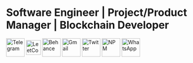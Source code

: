 

<h1>Software Engineer | Project/Product Manager | Blockchain Developer</h1>


<!-- ## Portfolio:

<p> <a href="https://yohannees.github.io/My-Portfolio/" target="_blank"><img alt="" src="https://img.shields.io/badge/Portfolio-000?logo=vercel&logoColor=yellow&style=for-the-badge" style="vertical-align:center" /></a> 
<p> <a href="https://dribbble.com/yohhannees/" target="_blank"><img alt="" src="https://img.shields.io/badge/Portfolio-000?logo=vercel&logoColor=green&style=for-the-badge" style="vertical-align:center" /></a> </p>
 -->


[<img align="center" alt="Telegram" width="50px" src="https://raw.githubusercontent.com/gauravghongde/social-icons/master/SVG/Color/Telegram.svg" />](https://t.me/yohhannees/)
[<img align="center" alt="LeetCode" width="40px" src="https://raw.githubusercontent.com/rahuldkjain/github-profile-readme-generator/master/src/images/icons/Social/leet-code.svg" />](https://leetcode.com/yohhannees/)
[<img align="center" alt="Behance" width="50px" src="https://raw.githubusercontent.com/gauravghongde/social-icons/master/SVG/Color/Behance.svg" />](https://www.behance.net/yohannesgetachew)
<a href="mailto:yohannesgetachewerieso@gmail.com"><img align="center" alt="Gmail" width="50px" src="https://raw.githubusercontent.com/gauravghongde/social-icons/master/SVG/Color/Gmail.svg" /></a>
[<img align="center" alt="Twitter" width="50px" src="https://raw.githubusercontent.com/gauravghongde/social-icons/master/SVG/Color/Twitter.svg" />](https://twitter.com/yohhannees)
[<img align="center" alt="NPM" width="50px" src="https://cdn.jsdelivr.net/npm/simple-icons@v9/icons/npm.svg" />](https://www.npmjs.com/~yohhannees)
[<img align="center" alt="WhatsApp" width="50px" src="https://raw.githubusercontent.com/gauravghongde/social-icons/master/SVG/Color/WhatsApp.svg" />](https://wa.me/+251938321124)

<!--
## 💻 Tech Stack:
<p>
  <a href="https://skillicons.dev">
  [<img align="center" alt="LinkedIn" width="50px" src="https://raw.githubusercontent.com/gauravghongde/social-icons/master/SVG/Color/LinkedIN.svg" />](https://www.linkedin.com/in/yohannes-getachew-667a1b241/)
    <img src="https://skillicons.dev/icons?i=cpp,py,java,js,ts,php,html,css,bootstrap,sass,tailwind,react,next,redux,angular,mongodb,mysql,postgres,nodejs,express,nestjs,laravel,prisma,firebase,supabase,postman,docker,wordpress,vercel,git,aws,cypress,figma,graphql,github,gitlabgcp,firebase,flask,elysia,django,bots,devto,bash,bun,azure,linkedin,redis,pnpm,rabbitmq,powershell,prisma,notion,netlify,mongodb,md,materialui,gitlab,figma,heroku,webflow,yarn,wordpress,solidity,vercel,jquery,androidstudio,vite,xd&perline=17" />
  </a>
</p>
 -->
